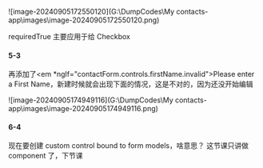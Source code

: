 ![image-20240905172550120](G:\DumpCodes\My contacts-app\images\image-20240905172550120.png)

requiredTrue 主要应用于给 Checkbox

#### 5-3

再添加了<em \*ngIf="contactForm.controls.firstName.invalid">Please enter a First Name</em>，新建时候就会出现下面的情况，这是不对的，因为还没开始编辑

![image-20240905174949116](G:\DumpCodes\My contacts-app\images\image-20240905174949116.png)

#### 6-4

现在要创建 custom control bound to form models，啥意思？
这节课只讲做 component 了，下节课
